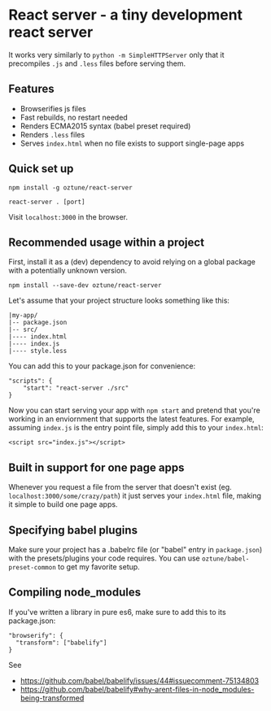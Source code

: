 # React server - a tiny development react server

It works very similarly to `python -m SimpleHTTPServer` only that it precompiles `.js` and `.less` files before serving them.

## Features
- Browserifies js files
- Fast rebuilds, no restart needed
- Renders ECMA2015 syntax (babel preset required)
- Renders `.less` files
- Serves `index.html` when no file exists to support single-page apps

## Quick set up

```
npm install -g oztune/react-server
```

```
react-server . [port]
```

Visit `localhost:3000` in the browser.

## Recommended usage within a project

First, install it as a (dev) dependency to avoid relying on a global package with a potentially unknown version.

```
npm install --save-dev oztune/react-server
```

Let's assume that your project structure looks something like this:

    |my-app/
    |-- package.json
    |-- src/
    |---- index.html
    |---- index.js
    |---- style.less

You can add this to your package.json for convenience:

    "scripts": {
        "start": "react-server ./src"
    }

Now you can start serving your app with `npm start` and pretend that you're working in an enviornment that supports the latest features. For example, assuming `index.js` is the entry point file, simply add this to your `index.html`:

    <script src="index.js"></script>

## Built in support for one page apps

Whenever you request a file from the server that doesn't exist (eg. `localhost:3000/some/crazy/path`) it just serves your `index.html` file, making it simple to build one page apps.

## Specifying babel plugins

Make sure your project has a .babelrc file (or "babel" entry in `package.json`) with the presets/plugins your code requires.
You can use `oztune/babel-preset-common` to get my favorite setup.

## Compiling node_modules

If you've written a library in pure es6, make sure to add this to its package.json:
```
"browserify": {
  "transform": ["babelify"]
}
```
See
- https://github.com/babel/babelify/issues/44#issuecomment-75134803
- https://github.com/babel/babelify#why-arent-files-in-node_modules-being-transformed
